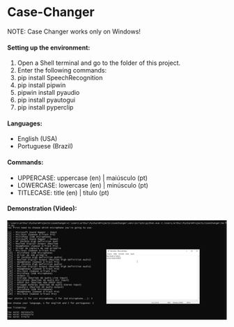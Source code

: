 # Case-Changer

NOTE: Case Changer works only on Windows!

#### Setting up the environment:

1. Open a Shell terminal and go to the folder of this project.
2. Enter the following commands:
3. pip install SpeechRecognition
4. pip install pipwin
5. pipwin install pyaudio
6. pip install pyautogui
7. pip install pyperclip

#### Languages:

- English (USA)
- Portuguese (Brazil)

#### Commands:

- UPPERCASE: uppercase (en) | maiúsculo (pt)
- LOWERCASE: lowercase (en) | minúsculo (pt)
- TITLECASE: title (en) | título (pt)

#### Demonstration (Video):

<a href="https://www.youtube.com/watch?v=hUE3wNpmA1E" title="Demonstration" target="_blank">
    <img src="README-Images/demonstration.png" alt="Demonstration Image"/>
</a>
